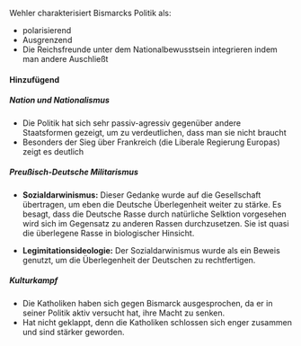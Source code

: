 Wehler charakterisiert Bismarcks Politik als:
- polarisierend 
- Ausgrenzend 
- Die Reichsfreunde unter dem Nationalbewusstsein integrieren indem man andere Auschließt


#### Hinzufügend 
##### Nation und Nationalismus
- Die Politik hat sich sehr passiv-agressiv gegenüber andere Staatsformen gezeigt, um zu verdeutlichen, dass man sie nicht braucht 
- Besonders der Sieg über Frankreich (die Liberale Regierung Europas) zeigt es deutlich

##### Preußisch-Deutsche Militarismus 
- **Sozialdarwinismus:**
	  Dieser Gedanke wurde auf die Gesellschaft übertragen, um eben die Deutsche Überlegenheit weiter zu stärke. Es besagt, dass die Deutsche Rasse durch natürliche Selktion vorgesehen wird sich im Gegensatz zu anderen Rassen durchzusetzen.  Sie ist quasi die überlegene Rasse in biologischer Hinsicht. 
	  

- **Legimitationsideologie:**
	  Der Sozialdarwinismus wurde als ein Beweis genutzt, um die Überlegenheit der Deutschen zu rechtfertigen. 
	  

##### Kulturkampf
- Die Katholiken haben sich gegen Bismarck ausgesprochen, da er in seiner Politik aktiv versucht hat, ihre Macht zu senken.
- Hat nicht geklappt, denn die Katholiken schlossen sich enger zusammen und sind stärker geworden. 

